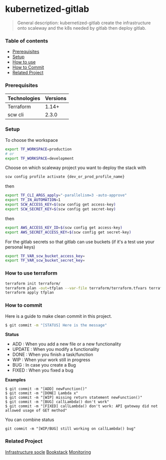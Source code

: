 # kubernetized-gitlab
> General description:
kubernetized-gitlab create the infrastructure onto scaleway and the k8s needed by gitlab then deploy gitlab.

### Table of contents
* [Prerequisites](#prerequisites)
* [Setup](#setup-terraform)
* [How to use](#how-to-use-terraform)
* [How to Commit](#how-to-commit)
* [Related Project](#related-project)

### Prerequisites
| Technologies | Versions |
| ------ | ------ |
| Terraform | 1.14+ |
| scw cli | 2.3.0 |

### Setup
To choose the workspace
```bash
export TF_WORKSPACE=production
# or
export TF_WORKSPACE=development
```

Choose on which scaleway project you want to deploy the stack with
```bash
scw config profile activate {dev_or_prod_profile_name}
```

then
```bash
export TF_CLI_ARGS_apply="-parallelism=3 -auto-approve"
export TF_IN_AUTOMATION=1
export SCW_ACCESS_KEY=$(scw config get access-key)
export SCW_SECRET_KEY=$(scw config get secret-key)
```

then
```bash
export AWS_ACCESS_KEY_ID=$(scw config get access-key)
export AWS_SECRET_ACCESS_KEY=$(scw config get secret-key)
```

For the gitlab secrets so that gitlab can use buckets (if it's a test use your personal keys)
```bash
export TF_VAR_scw_bucket_access_key=
export TF_VAR_scw_bucket_secret_key=
```

### How to use terraform
```bash
terraform init terraform/
terraform plan -out=tfplan --var-file terraform/terraform.tfvars terraform/
terraform apply tfplan
```

### How to commit
Here is a guide to make clean commit in this project.
```sh
$ git commit -m "[STATUS] Here is the message"
```
**Status**
* ADD : When you add a new file or a new functionality
* UPDATE : When you modify a functionality
* DONE : When you finish a task/function
* WIP : When your work still in progress
* BUG : In case you create a Bug
* FIXED : When you fixed a bug

**Examples**
```
$ git commit -m "[ADD] newFunction()"
$ git commit -m "[DONE] Lambda x"
$ git commit -m "[WIP] missing return statement newFunction()"
$ git commit -m "[BUG] callLambda() don't work"
$ git commit -m "[FIXED] callLambda() don't work: API gateway did not allowed usage of GET method"
```
You can combine status
```
git commit -m "[WIP/BUG] still working on callLambda() bug"
```

### Related Project

[Infrastructure socle](https://github.com/vmarlier/scaleway-kubernetes-landingzone)
[Bookstack](https://github.com/vmarlier/kubernetized-bookstack)
[Monitoring](https://github.com/vmarlier/kubernetized-Grafana-Prometheus-Thanos)


